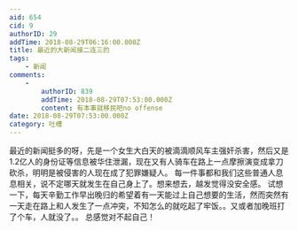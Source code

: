 ```yaml
---
aid: 654
cid: 9
authorID: 29
addTime: 2018-08-29T06:16:00.000Z
title: 最近的大新闻接二连三的
tags:
    - 新闻
comments:
    -
        authorID: 839
        addTime: 2018-08-29T07:53:00.000Z
        content: 有本事就移民吧no offense
date: 2018-08-29T07:53:00.000Z
category: 吐槽
---
```


最近的新闻挺多的呀，先是一个女生大白天的被滴滴顺风车主强奸杀害，然后又是1.2亿人的身份证等信息被华住泄漏，现在又有人骑车在路上一点摩擦演变成拿刀砍杀，明明是被侵害的人现在成了犯罪嫌疑人。 每一件事都和我们这些普通人息息相关，说不定哪天就发生在自己身上了。想来想去，越发觉得没安全感。 试想一下，每天辛勤工作早出晚归的希望着有一天能过上自己想要的生活，然而突然有一天走在路上和人发生了一点冲突，不知怎么的就吃起了牢饭。。又或者加晚班打了个车，人就没了。。 总感觉对不起自己！
